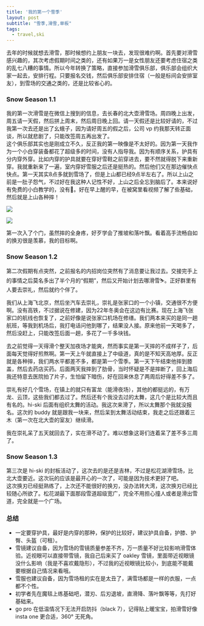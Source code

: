 ```yaml
---
title: '我的第一个雪季'
layout: post
subtitle: "雪季,滑雪,单板"
tags:
  - travel,ski
---
```


去年的时候就想去滑雪，那时候想约上朋友一块去，发现很难约啊。首先要对滑雪感兴趣的，其次考虑假期时间之类的，还有如果万一是女性朋友还要考虑住宿之类的乱七八糟的事情。所以今年转换了策略，直接参加滑雪俱乐部，俱乐部会组织大家一起去，安排行程。只要报名交钱，然后俱乐部安排住宿（一般是标间会安排室友），到雪场的交通之类的，还是比较省心的。

### Snow Season 1.1
我的第一次滑雪是在微信上搜到的信息，去长春的北大壶滑雪场。周四晚上出发，周五请一天假，然后拼上周末，然后周日晚上回。请一天假还是比较好请的，不过我第一次去还是出了幺蛾子，因为请好周五的假之后，公司 vp 约我那天转正面谈，所以就悲剧了，只能改签周五再出发了。  
这个俱乐部其实也是刚成立不久，反正我的第一映像是不太好的。因为第一天我作为一个小白穿装备都花了超级多的时间，没有人指导我。因为有顺序关系，护具有分内穿外穿。比如内穿的护具就要在穿好雪鞋之前穿进去，要不然就得脱下来重新穿。我就重新来了一遍，室内穿好雪服之后还是挺热的。然后他们又在那边催快点快点。第一天其实8点多就到雪场了，但是上山都已经9点半左右了。所以上山之前是一肚子怨气，不过好在我这种人记性不好，上山之后全忘到脑后了。本来说好有免费的小白教学的，没有🙂。好在早上醒的早，在被窝里看视频了解了些基础，然后就是上山各种摔！

![](https://ws1.sinaimg.cn/large/6d9eae24ly1g1inro508uj23402c0b29.jpg)

![](https://ws1.sinaimg.cn/large/6d9eae24ly1g1inu1jd2mj20sg0mrgtm.jpg)

第一次入了个门，虽然摔的全身疼，好歹学会了推坡和落叶飘。看着高手流畅自如的换刃很是羡慕，我的目标啊。

### Snow Season 1.2
第二次假期有点突然，之前报名的内招岗位突然有了消息要让我过去。交接完手上的事情之后莫名多出了半个月的“假期”，然后又开始计划去哪滑雪⛷。正好群里有人要去崇礼，然后就约个伴了。

我们从上海飞北京，然后坐汽车去崇礼，崇礼是张家口的一个小镇，交通很不方便啊。没有高铁，不过据说在修建，因为22年冬奥会在这边有比赛。现在上海飞张家口的航线也恢复了，之前好像是说张家口机场在修缮。我们两本来买的是同一趟航班，等我到机场后，我打电话问他到哪了，结果没人接。原来他前一天喝多了，然后没赶上，只能改签后面一趟，多花了一千多块钱。

去之前觉得一天得滑个整天加夜场才能爽，然而事实是第一天摔的不成样子了，后面每天觉得好煎熬啊。第一天上午就直接上了中级道，真的是不知天高地厚。反正就是各种摔，我们两水平都差不多，都是第一个雪季。第一天下午结束他摔到膝盖，然后去药店买药。后面两天我摔到了肋骨，当时怀疑是不是摔断了，回上海后我还特意去医院拍了片子，生怕留下暗伤，好在回来休息了两周后好得差不多了。

崇礼有好几个雪场，在镇上的就只有富龙（能滑夜场），其他的都挺远的，有万龙、云顶，这些我们都去过了。然后还有个我没去过的太舞，这几个是比较大而且有名的。hi-ski 后面有组织太舞的活动。我这次来滑了，所以太舞那个我就没报名。这次的 buddy 就是跟我一块来，然后呆到太舞活动结束，我走之后还跟着三木（第一次在北大壶的室友）继续滑。

我在崇礼呆了五天就回去了，实在滑不动了。难以想象这哥们连着呆了差不多三周了。  

### Snow Season 1.3
第三次是 hi-ski 的封板活动了，这次去的是还是吉林，不过是松花湖滑雪场，比北大壶要近。这次玩的应该是最开心的一次了，可能是因为技术更好了吧。  
这次换刃已经挺熟练了，上次还不能很好的换刃，没办法转大湾，这次换刃已经比较随心所欲了。松花湖最下面那段雪道超级宽广，完全不用担心撞人或者是滑出雪道，完全就是一个广场。


### 总结
- 一定要穿护具，最好是内穿的那种，保护的比较好，建议护具自备，护膝、护臀、头盔（可租）。
- 雪镜建议自备，因为雪场的雪镜质量参差不齐，万一质量不好比较影响滑雪体验。近视眼可以直接带雪镜，我自己后来买了 oakley 雪镜，里面带近视眼镜没什么影响（我是不喜欢戴隐形），不过我的近视眼镜比较小，到底能不能戴要根据自己情况来看哦。
- 雪服也建议自备，因为雪场租的实在是太丑了，满雪场都是一样的衣服，一点都不个性。
- 初学者先在魔毯上练基础吧，潜刃、后刃退坡，直滑降、落叶飘等等，先打好基础来。
- go pro 在低温情况下无法开启防抖（black 7），记得贴上暖宝宝，拍滑雪好像 insta one 更合适，360° 无死角。